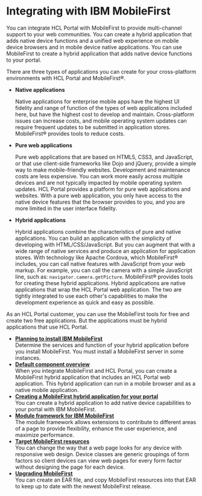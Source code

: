 # Integrating with IBM MobileFirst

You can integrate HCL Portal with MobileFirst to provide multi-channel support to your web communities. You can create a hybrid application that adds native device functions and a unified web experience on mobile device browsers and in mobile device native applications. You can use MobileFirst to create a hybrid application that adds native device functions to your portal.

There are three types of applications you can create for your cross-platform environments with HCL Portal and MobileFirst®.

-   **Native applications**

    Native applications for enterprise mobile apps have the highest UI fidelity and range of function of the types of web applications included here, but have the highest cost to develop and maintain. Cross-platform issues can increase costs, and mobile operating system updates can require frequent updates to be submitted in application stores. MobileFirst® provides tools to reduce costs.

-   **Pure web applications**

    Pure web applications that are based on HTML5, CSS3, and JavaScript, or that use client-side frameworks like Dojo and jQuery, provide a simple way to make mobile-friendly websites. Development and maintenance costs are less expensive. You can work more easily across multiple devices and are not typically impacted by mobile operating system updates. HCL Portal provides a platform for pure web applications and websites. With a pure web application, you only have access to the native device features that the browser provides to you, and you are more limited in the user interface fidelity.

-   **Hybrid applications**

    Hybrid applications combine the characteristics of pure and native applications. You can build an application with the simplicity of developing with HTML/CSS/JavaScript. But you can augment that with a wide range of native services and produce an application for application stores. With technology like Apache Cordova, which MobileFirst® includes, you can call native features with JavaScript from your web markup. For example, you can call the camera with a simple JavaScript line, such as: `navigator.camera.getPicture`. MobileFirst® provides tools for creating these hybrid applications. Hybrid applications are native applications that wrap the HCL Portal web application. The two are tightly integrated to use each other's capabilities to make the development experience as quick and easy as possible.


As an HCL Portal customer, you can use the MobileFirst tools for free and create two free applications. But the applications must be hybrid applications that use HCL Portal.

-   **[Planning to install IBM MobileFirst](wl_pln_inst.md)**  
Determine the services and function of your hybrid application before you install MobileFirst. You must install a MobileFirst server in some instances.
-   **[Default component overview](wl_comp_ovr.md)**  
When you integrate MobileFirst and HCL Portal, you can create a MobileFirst hybrid application that includes an HCL Portal web application. This hybrid application can run in a mobile browser and as a native mobile application.
-   **[Creating a MobileFirst hybrid application for your portal](wl_hybrid_app_portal.md)**  
You can create a hybrid application to add native device capabilities to your portal with IBM MobileFirst.
-   **[Module framework for IBM MobileFirst](module_framework_mobilefirst/index.md)**  
The module framework allows extensions to contribute to different areas of a page to provide flexibility, enhance the user experience, and maximize performance.
-   **[Target MobileFirst resources](wl_device_classes.md)**  
You can change the way that a web page looks for any device with responsive web design. Device classes are generic groupings of form factors so client devices can view web pages for every form factor without designing the page for each device.
-   **[Upgrading MobileFirst](wl_ugrade.md)**  
You can create an EAR file, and copy MobileFirst resources into that EAR to keep up to date with the newest MobileFirst release.


